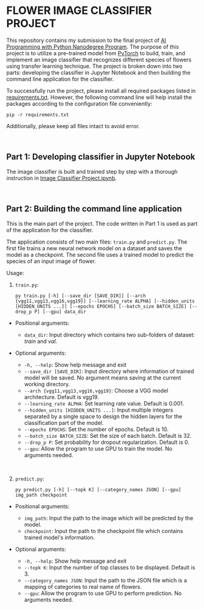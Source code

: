 # FLOWER IMAGE CLASSIFIER PROJECT
This repository contains my submission to the final project of [AI Programming with Python Nanodegree Program](https://www.udacity.com/course/ai-programming-python-nanodegree--nd089). The purpose of this project is to utilize a pre-trained model from [PyTorch](https://pytorch.org) to build, train, and implement an image classifier that recognizes different species of flowers using transfer learning technique. The project is broken down into two parts: developing the classifier in Jupyter Notebook and then building the command line application for the classifier.

To successfully run the project, please install all required packages listed in [requirements.txt](requirements.txt). However, the following command line will help install the packages according to the configuration file conveniently:
```
pip -r requirements.txt
```
Additionally, please keep all files intact to avoid error.

&nbsp;
## Part 1: Developing classifier in Jupyter Notebook
The image classifier is built and trained step by step with a thorough instruction in [Image Classifier Project.ipynb](Image%20Classifier%20Project.ipynb).

&nbsp;
## Part 2: Building the command line application
This is the main part of the project. The code written in Part 1 is used as part of the application for the classifier. 

The application consists of two main files: `train.py` and `predict.py`. The first file trains a new neural network model on a dataset and saves the model as a checkpoint. The second file uses a trained model to predict the species of an input image of flower.

Usage:

1. `train.py`:
    ```
    py train.py [-h] [--save_dir [SAVE_DIR]] [--arch {vgg11,vgg13,vgg16,vgg19}] [--learning_rate ALPHA] [--hidden_units [HIDDEN_UNITS ...]] [--epochs EPOCHS] [--batch_size BATCH_SIZE] [--drop_p P] [--gpu] data_dir
    ```
* Positional arguments:
    * `data_dir`: Input directory which contains two sub-folders of dataset: _train_ and _val_.

* Optional arguments:
    * `-h, --help`: Show help message and exit
    * `--save_dir [SAVE_DIR]`: Input directory where information of trained model will be saved. No argument means saving at the current working directory.
    * `--arch {vgg11,vgg13,vgg16,vgg19}`: Choose a VGG model architecture. Default is vgg19.
    * `--learning_rate ALPHA`: Set learning rate value. Default is 0.001.
    * `--hidden_units [HIDDEN_UNITS ...]`: Input multiple integers separated by a single space to design the hidden layers for the classification part of the model.
    * `--epochs EPOCHS`: Set the number of epochs. Default is 10.
    * `--batch_size BATCH_SIZE`: Set the size of each batch. Default is 32.
    * `--drop_p P`: Set probability for dropout regularization. Default is 0.
    * `--gpu`: Allow the program to use GPU to train the model. No arguments needed.

&nbsp;

2. `predict.py`:
    ```
    py predict.py [-h] [--topk K] [--category_names JSON] [--gpu] img_path checkpoint
    ```
* Positional arguments:
    * `img_path`: Input the path to the image which will be predicted by the model.
    * `checkpoint`: Input the path to the checkpoint file which contains trained model's information.

* Optional arguments:
    * `-h, --help`: Show help message and exit
    * `--topk K`: Input the number of top classes to be displayed. Default is 3.
    * `--category_names JSON`: Input the path to the JSON file which is a mapping of categories to real name of flowers.
    * `--gpu`: Allow the program to use GPU to perform prediction. No arguments needed.